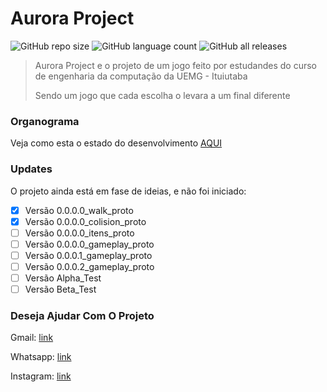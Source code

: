 # Aurora Project

<!--- https://shields.io --->

![GitHub repo size](https://img.shields.io/github/repo-size/XinguHe/aurora-project)
![GitHub language count](https://img.shields.io/github/languages/count/XinguHe/aurora-project)
![GitHub all releases](https://img.shields.io/github/downloads/XinguHe/aurora-project/total)

> Aurora Project e o projeto de um jogo feito por estudandes do curso de engenharia da computação da UEMG - Ituiutaba
> 
> Sendo um jogo que cada escolha o levara a um final diferente

### Organograma

Veja como esta o estado do desenvolvimento [AQUI](https://github.com/users/XinguHe/projects/5)

### Updates

O projeto ainda está em fase de ideias, e não foi iniciado:

- [x] Versão 0.0.0.0_walk_proto
- [x] Versão 0.0.0.0_colision_proto
- [ ] Versão 0.0.0.0_itens_proto
- [ ] Versão 0.0.0.0_gameplay_proto
- [ ] Versão 0.0.0.1_gameplay_proto
- [ ] Versão 0.0.0.2_gameplay_proto
- [ ] Versão Alpha_Test
- [ ] Versão Beta_Test

### Deseja Ajudar Com O Projeto 

Gmail: [link](guilhermecaetanno87123@gmail.com)
  
Whatsapp: [link](https://api.whatsapp.com/send/?phone=%2B5534996386599&text=Ol%C3%A1%2C+XinguheProd&type=phone_number&app_absent=0)

Instagram: [link](https://www.instagram.com/xinguheprod/)
